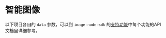 # 智能图像

以下项目各自的 `data` 参数，可以到 `image-node-sdk` 的[支持功能](https://github.com/TencentCloudBase/image-node-sdk/tree/dev#%E6%94%AF%E6%8C%81%E5%8A%9F%E8%83%BD)中每个功能的API文档里详细参考。

